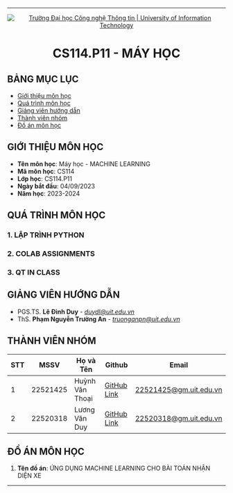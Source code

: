 
---

<p align="center">
  <a href="https://www.uit.edu.vn/" title="Trường Đại học Công nghệ Thông tin" style="border: 0;">
    <img src="https://i.imgur.com/WmMnSRt.png" alt="Trường Đại học Công nghệ Thông tin | University of Information Technology">
  </a>
</p>

<!-- Title -->
<h1 align="center"><b>CS114.P11 - MÁY HỌC</b></h1>

## BẢNG MỤC LỤC
* [Giới thiệu môn học](#gioi-thieu-mon-hoc)
* [Quá trình môn học](#qua-trinh-mon-hoc)
* [Giảng viên hướng dẫn](#giang-vien-huong-dan)
* [Thành viên nhóm](#thanh-vien-nhom)
* [Đồ án môn học](#do-an-mon-hoc)

## GIỚI THIỆU MÔN HỌC
<a name="gioi-thieu-mon-hoc"></a>

* **Tên môn học**: Máy học - MACHINE LEARNING
* **Mã môn học**: CS114
* **Lớp học**: CS114.P11
* **Ngày bắt đầu**: 04/09/2023
* **Năm học**: 2023-2024

## QUÁ TRÌNH MÔN HỌC
<a name="qua-trinh-mon-hoc"></a>

### 1. LẬP TRÌNH PYTHON

### 2. COLAB ASSIGNMENTS

### 3. QT IN CLASS

## GIẢNG VIÊN HƯỚNG DẪN
<a name="giang-vien-huong-dan"></a>

* PGS.TS. **Lê Đình Duy** - *duydl@uit.edu.vn*
* ThS. **Phạm Nguyễn Trường An** - *truonganpn@uit.edu.vn*

## THÀNH VIÊN NHÓM
<a name="thanh-vien-nhom"></a>

| STT | MSSV     | Họ và Tên         | Github          | Email                   |
|-----|----------|-------------------|-----------------|-------------------------|
| 1   | 22521425 | Huỳnh Văn Thoại   | [GitHub Link](#) | 22521425@gm.uit.edu.vn  |
| 2   | 22520318 | Lương Văn Duy     | [GitHub Link](#) | 22520318@gm.uit.edu.vn  |

## ĐỒ ÁN MÔN HỌC
<a name="do-an-mon-hoc"></a>

1. **Tên đồ án**: ỨNG DỤNG MACHINE LEARNING CHO BÀI TOÁN NHẬN DIỆN XE

---
